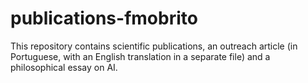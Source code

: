 # publications-fmobrito
This repository contains scientific publications, an outreach article (in Portuguese, with an English translation in a separate file) and a philosophical essay on AI.
